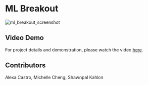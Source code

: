 # ML Breakout
![ml_breakout_screenshot](https://github.com/chengmic/ml_breakout/assets/97090779/7ad27396-74cd-47b9-a94c-872f279cf8e1)

## Video Demo
For project details and demonstration, please watch the video [here](https://youtu.be/Kf7kKUJoRrk).

## Contributors
Alexa Castro, Michelle Cheng, Shawnpal Kahlon

